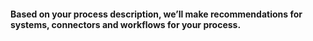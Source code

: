 #### Based on your process description, we’ll make recommendations for systems, connectors and workflows for your process.
